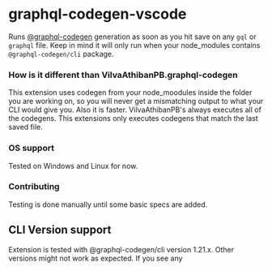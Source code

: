 # graphql-codegen-vscode

Runs [@graphql-codegen](https://github.com/dotansimha/graphql-code-generator) generation as soon as you hit save on any `gql` or `graphql` file.
Keep in mind it will only run when your node_modules contains `@graphql-codegen/cli` package.

### How is it different than VilvaAthibanPB.graphql-codegen

This extension uses codegen from your node_moodules inside the folder you are working on, so you will never get a mismatching output to what your CLI would give you. Also it is faster. VilvaAthibanPB's always executes all of the codegens.
This extensions only executes codegens that match the last saved file.

### OS support

Tested on Windows and Linux for now.

### Contributing

Testing is done manually until some basic specs are added.

## CLI Version support

Extension is tested with @graphql-codegen/cli version 1.21.x.
Other versions might not work as expected. If you see any
